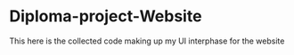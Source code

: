 # Diploma-project-Website

This here is the collected code making up my UI interphase for the website

